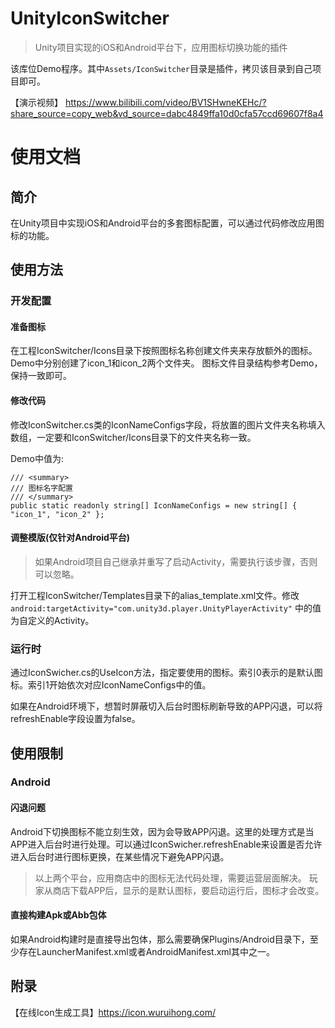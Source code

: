 # UnityIconSwitcher

>Unity项目实现的iOS和Android平台下，应用图标切换功能的插件

该库位Demo程序。其中`Assets/IconSwitcher`目录是插件，拷贝该目录到自己项目即可。

【演示视频】 https://www.bilibili.com/video/BV1SHwneKEHc/?share_source=copy_web&vd_source=dabc4849ffa10d0cfa57ccd69607f8a4


# 使用文档

## 简介

在Unity项目中实现iOS和Android平台的多套图标配置，可以通过代码修改应用图标的功能。

## 使用方法

### 开发配置

#### 准备图标

在工程IconSwitcher/Icons目录下按照图标名称创建文件夹来存放额外的图标。Demo中分别创建了icon_1和icon_2两个文件夹。
图标文件目录结构参考Demo，保持一致即可。

#### 修改代码

修改IconSwitcher.cs类的IconNameConfigs字段，将放置的图片文件夹名称填入数组，一定要和IconSwitcher/Icons目录下的文件夹名称一致。

Demo中值为:
```
/// <summary>
/// 图标名字配置
/// </summary>
public static readonly string[] IconNameConfigs = new string[] { "icon_1", "icon_2" };
```

#### 调整模版(仅针对Android平台)

>如果Android项目自己继承并重写了启动Activity，需要执行该步骤，否则可以忽略。

打开工程IconSwitcher/Templates目录下的alias_template.xml文件。修改 `android:targetActivity="com.unity3d.player.UnityPlayerActivity"` 中的值为自定义的Activity。

### 运行时

通过IconSwicher.cs的UseIcon方法，指定要使用的图标。索引0表示的是默认图标。索引1开始依次对应IconNameConfigs中的值。

如果在Android环境下，想暂时屏蔽切入后台时图标刷新导致的APP闪退，可以将refreshEnable字段设置为false。

## 使用限制

### Android

#### 闪退问题

Android下切换图标不能立刻生效，因为会导致APP闪退。这里的处理方式是当APP进入后台时进行处理。可以通过IconSwicher.refreshEnable来设置是否允许进入后台时进行图标更换，在某些情况下避免APP闪退。

>以上两个平台，应用商店中的图标无法代码处理，需要运营层面解决。
玩家从商店下载APP后，显示的是默认图标，要启动运行后，图标才会改变。

#### 直接构建Apk或Abb包体

如果Android构建时是直接导出包体，那么需要确保Plugins/Android目录下，至少存在LauncherManifest.xml或者AndroidManifest.xml其中之一。

## 附录

【在线Icon生成工具】https://icon.wuruihong.com/

